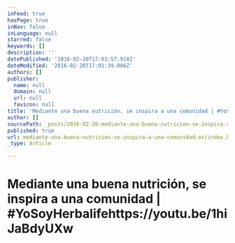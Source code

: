```yaml
---
inFeed: true
hasPage: true
inNav: false
inLanguage: null
starred: false
keywords: []
description: ''
datePublished: '2016-02-20T17:01:57.918Z'
dateModified: '2016-02-20T17:01:39.086Z'
authors: []
publisher:
  name: null
  domain: null
  url: null
  favicon: null
title: 'Mediante una buena nutrición, se inspira a una comunidad | #YoSoyHerbalifehttps://youtu.be/1hiJaBdyUXw'
author: []
sourcePath: _posts/2016-02-20-mediante-una-buena-nutricion-se-inspira-a-una-comunidad-or.md
published: true
url: mediante-una-buena-nutricion-se-inspira-a-una-comunidad-or/index.html
_type: Article

---
```

# Mediante una buena nutrición, se inspira a una comunidad | \#YoSoyHerbalifehttps://youtu.be/1hiJaBdyUXw